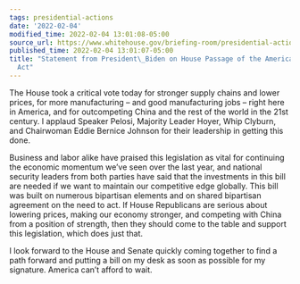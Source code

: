 ```yaml
---
tags: presidential-actions
date: '2022-02-04'
modified_time: 2022-02-04 13:01:08-05:00
source_url: https://www.whitehouse.gov/briefing-room/presidential-actions/2022/02/04/statement-from-president-biden-on-house-passage-of-the-america-competes-act/
published_time: 2022-02-04 13:01:07-05:00
title: "Statement from President\_Biden on House Passage of the America COMPETES\_\
  Act"
---
```

 
The House took a critical vote today for stronger supply chains and
lower prices, for more manufacturing – and good manufacturing jobs –
right here in America, and for outcompeting China and the rest of the
world in the 21st century. I applaud Speaker Pelosi, Majority Leader
Hoyer, Whip Clyburn, and Chairwoman Eddie Bernice Johnson for their
leadership in getting this done.

Business and labor alike have praised this legislation as vital for
continuing the economic momentum we’ve seen over the last year, and
national security leaders from both parties have said that the
investments in this bill are needed if we want to maintain our
competitive edge globally. This bill was built on numerous bipartisan
elements and on shared bipartisan agreement on the need to act. If House
Republicans are serious about lowering prices, making our economy
stronger, and competing with China from a position of strength, then
they should come to the table and support this legislation, which does
just that. 

I look forward to the House and Senate quickly coming together to find a
path forward and putting a bill on my desk as soon as possible for my
signature. America can’t afford to wait.
